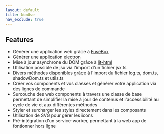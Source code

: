```yaml
---
layout: default
title: NonUse
nav_exclude: true
---
```


## Features

- Générer une application web grâce à [FuseBox](https://fuse-box.org)
- Générer une application [electron](https://electronjs.org/)
- Mise à jour asynchrone du DOM grâce à [lit-html](https://lit-html.polymer-project.org/)
- Utilisation possible de jsx via l'import d'un fichier jsx.ts
- Divers méthodes  disponibles grâce à l'import du fichier log.ts, dom.ts, shadowDom.ts et utils.ts
- Créer vos components et vos classes et générer votre application via des lignes de commande
- Surcouche des web components à travers une classe de base permettant de simplifier la mise à jour de contenus et l'accessibilité au cycle de vie et aux différentes méthodes
- Styler et surcharger les styles directement dans les composants
- Utilisation de SVG pour gérer les icons
- Pré-intégration d'un service-worker, permettant à la web app de fontionner hors ligne
